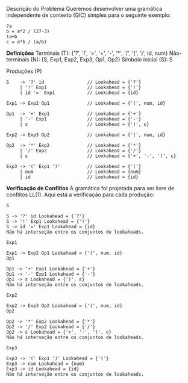 Descrição do Problema
Queremos desenvolver uma gramática independente de contexto (GIC) simples para o seguinte exemplo:
```
?a
b = a*2 / (27-3)
!a+b
c = a*b / (a/b)
```

**Definições**
Terminais (T): {'?', '!', '=', '+', '-', '*', '/', '(', ')', id, num}
Não-terminais (N): {S, Exp1, Exp2, Exp3, Op1, Op2}
Símbolo inicial (S): S

Produções (P)

```
S    -> '?' id                // Lookahead = {'?'}
     | '!' Exp1               // Lookahead = {'!'}
     | id '=' Exp1            // Lookahead = {id}

Exp1 -> Exp2 Op1              // Lookahead = {'(', num, id}

Op1  -> '+' Exp1              // Lookahead = {'+'}
     | '-' Exp1               // Lookahead = {'-'}
     | ε                      // Lookahead = {')', ε}

Exp2 -> Exp3 Op2              // Lookahead = {'(', num, id}

Op2  -> '*' Exp2              // Lookahead = {'*'}
     | '/' Exp2               // Lookahead = {'/'}
     | ε                      // Lookahead = {'+', '-', ')', ε}

Exp3 -> '(' Exp1 ')'          // Lookahead = {'('}
     | num                    // Lookahead = {num}
     | id                     // Lookahead = {id}
```

**Verificação de Conflitos**
A gramática foi projetada para ser livre de conflitos LL(1). Aqui está a verificação para cada produção:

```
S

S -> '?' id Lookahead = {'?'}
S -> '!' Exp1 Lookahead = {'!'}
S -> id '=' Exp1 Lookahead = {id}
Não há interseção entre os conjuntos de lookaheads.

Exp1

Exp1 -> Exp2 Op1 Lookahead = {'(', num, id}
Op1

Op1 -> '+' Exp1 Lookahead = {'+'}
Op1 -> '-' Exp1 Lookahead = {'-'}
Op1 -> ε Lookahead = {')', ε}
Não há interseção entre os conjuntos de lookaheads.

Exp2

Exp2 -> Exp3 Op2 Lookahead = {'(', num, id}
Op2

Op2 -> '*' Exp2 Lookahead = {'*'}
Op2 -> '/' Exp2 Lookahead = {'/'}
Op2 -> ε Lookahead = {'+', '-', ')', ε}
Não há interseção entre os conjuntos de lookaheads.

Exp3

Exp3 -> '(' Exp1 ')' Lookahead = {'('}
Exp3 -> num Lookahead = {num}
Exp3 -> id Lookahead = {id}
Não há interseção entre os conjuntos de lookaheads.
```